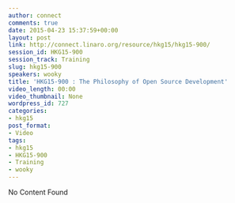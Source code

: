```yaml
---
author: connect
comments: true
date: 2015-04-23 15:37:59+00:00
layout: post
link: http://connect.linaro.org/resource/hkg15/hkg15-900/
session_id: HKG15-900
session_track: Training
slug: hkg15-900
speakers: wooky
title: 'HKG15-900 : The Philosophy of Open Source Development'
video_length: 00:00
video_thumbnail: None
wordpress_id: 727
categories:
- hkg15
post_format:
- Video
tags:
- hkg15
- HKG15-900
- Training
- wooky
---
```


No Content Found
